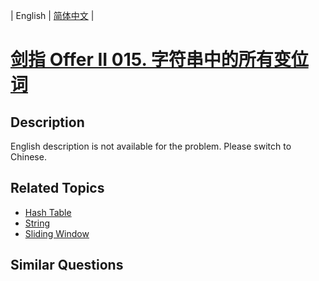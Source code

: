 
| English | [简体中文](README.md) |

# [剑指 Offer II 015. 字符串中的所有变位词](https://leetcode-cn.com/problems/VabMRr/)

## Description

<p>English description is not available for the problem. Please switch to Chinese.</p>


## Related Topics

- [Hash Table](https://leetcode-cn.com/tag/hash-table)
- [String](https://leetcode-cn.com/tag/string)
- [Sliding Window](https://leetcode-cn.com/tag/sliding-window)

## Similar Questions


